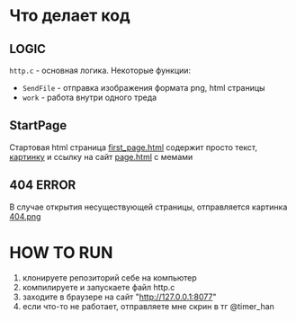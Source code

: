 # Что делает код

## LOGIC
`http.c` - основная логика. Некоторые функции:

- `SendFile` - отправка изображения формата png, html страницы 
- `work` - работа внутри одного треда

## StartPage
Стартовая html страница [first_page.html](./first_page/page.html) содержит просто текст, [картинку](./first_page/404.png) и ссылку на сайт [page.html](./top5meme/page.html) с мемами

## 404 ERROR
В случае открытия несуществующей страницы, отправляется картинка [404.png](./first_page/404.png)

# HOW TO RUN
1. клонируете репозиторий себе на компьютер
2. компилируете и запускаете файл http.c
3. заходите в браузере на сайт "http://127.0.0.1:8077"
4. если что-то не работает, отправляете мне скрин в тг @timer_han